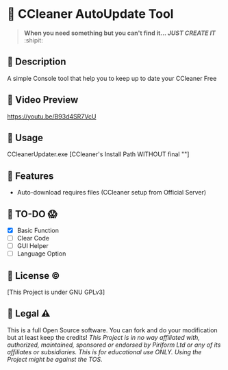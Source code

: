 # :large_blue_diamond: CCleaner AutoUpdate Tool
> **When you need something but you can't find it... _JUST CREATE IT_** :shipit:

## :large_orange_diamond: Description
A simple Console tool that help you to keep up to date your CCleaner Free

## :large_orange_diamond: Video Preview
https://youtu.be/B93d4SR7VcU

## :large_orange_diamond: Usage
CCleanerUpdater.exe [CCleaner's Install Path WITHOUT final "\"]

## :large_orange_diamond: Features
- Auto-download requires files (CCleaner setup from Official Server)

## :large_orange_diamond: TO-DO :scream:
- [x] Basic Function
- [ ] Clear Code
- [ ] GUI Helper
- [ ] Language Option

## :large_orange_diamond: License :copyright:
[This Project is under GNU GPLv3]

## :large_orange_diamond: Legal :warning:
This is a full Open Source software. You can fork and do your modification but at least keep the credits!
_This Project is in no way affiliated with, authorized, maintained, sponsored or endorsed by Piriform Ltd or any of its affiliates or subsidiaries. This is for educational use ONLY. Using the Project might be against the TOS._
